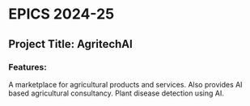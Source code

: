 # EPICS 2024-25

## Project Title: AgritechAI

### Features:
A marketplace for agricultural products and services. 
Also provides AI based agricultural consultancy.
Plant disease detection using AI.